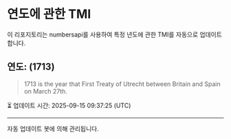 
# 연도에 관한 TMI

이 리포지토리는 numbersapi를 사용하여 특정 년도에 관한 TMI를 자동으로 업데이트합니다.

## 연도: (1713)
> 1713 is the year that First Treaty of Utrecht between Britain and Spain on March 27th.

⏳ 업데이트 시간: 2025-09-15 09:37:25 (UTC)

---
자동 업데이트 봇에 의해 관리됩니다.
